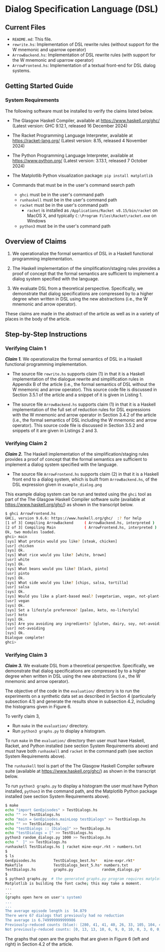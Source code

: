 # Dialog Specification Language (DSL)

## Current Files

* `README.md`:        This file.
* `rewrite.hs`:       Implementation of DSL rewrite rules (without support for the W mnemonic and uparrow operator)
* `ArrowBackend.hs`:  Implementation of DSL rewrite rules (with support for the W mnemonic and uparrow operator)
* `ArrowFrontend.hs`: Implementation of a textual front-end for DSL dialog systems.

## Getting Started Guide

### System Requirements

The following software must be installed to verify the claims listed below.

* The Glasgow Haskell Compiler,
  available at <https://www.haskell.org/ghc/>
  (Latest version: GHC 9.12.1, released 16 December 2024)

* The Racket Programming Language Interpreter,
  available at <https://racket-lang.org/>
  (Latest version: 8.15, released 4 November 2024)

* The Python Programming Language Interpreter,
  available at <https://www.python.org/>
  (Latest version: 3.13.1, released 7 October 2024)

* The Matplotlib Python visualization package: `pip install matplotlib`

* Commands that must be in the user's command search path
    - `ghci` must be in the user's command path
    - `runhaskell` must be in the user's command path
    - `racket` must be in the user's command path
        - `racket` is installed as `/Applications/Racket v8.15/bin/racket` on MacOS X,
          and typically `C:\Program Files\Racket\racket.exe` on Windows
    - `python3` must be in the user's command path

## Overview of Claims

1. We operationalize the formal semantics of DSL in a Haskell functional
programming implementation.

2. The Haskell implementation of the simplification/staging rules
provides a proof of concept that the formal semantics are sufficient to
implement a dialog system specified with the language.

3. We evaluate DSL from a theoretical perspective.  Specifically, we
demonstrate that dialog specifications are compressed by to a higher degree
when written in DSL using the new abstractions (i.e., the W mnemonic and arrow
operator).

These claims are made in the abstract of the article as well as
in a variety of places in the body of the article.

## Step-by-Step Instructions

### Verifying Claim 1

***Claim 1.*** We operationalize the formal semantics of DSL in a Haskell functional
programming implementation.

* The source file `rewrite.hs` supports claim (1) in that it is a Haskell
implementation of the dialogue rewrite and simplification rules in Appendix B
of the article (i.e., the formal semantics of DSL without the W mnemonic and
arrow operator).  This source code file is discussed in Section 3.5.1 of the
article and a snippet of it is given in Listing 1.

* The source file `ArrowBackend.hs` supports claim (1) in that
it is a Haskell implementation of the full set of reduction rules for DSL
expressions with the W mnemonic and arrow operator in Section 3.4.2 of the
article (i.e., the formal semantics of DSL including the W mnemonic and arrow
operator).  This source code file is discussed in Section 3.5.2 and snippets
of it are given in Listings 2 and 3.

### Verifying Claim 2

***Claim 2.*** The Haskell implementation of the simplification/staging rules
provides a proof of concept that the formal semantics are sufficient to
implement a dialog system specified with the language.


* The source file `ArrowFrontend.hs` supports claim (2) in that it is a 
Haskell front end to a dialog system, which is built from `ArrowBackend.hs`, of
the DSL expression given in `example_dialog.png`

This example dialog system can be run and tested using the `ghci` tool as part
of the The Glasgow Haskell Compiler software suite (available at
<https://www.haskell.org/ghc/>) as shown in the transcript below.

```bash
$ ghci ArrowFrontend.hs 
GHCi, version 9.6.6: https://www.haskell.org/ghc/  :? for help
[1 of 3] Compiling ArrowBackend     ( ArrowBackend.hs, interpreted )
[2 of 3] Compiling Main             ( ArrowFrontend.hs, interpreted )
Ok, two modules loaded.
ghci> main
[sys] What protein would you like? [steak, chicken]
[usr] chicken
[sys] Ok.
[sys] What rice would you like? [white, brown]
[usr] white
[sys] Ok.
[sys] What beans would you like? [black, pinto]
[usr] pinto
[sys] Ok.
[sys] What side would you like? [chips, salsa, tortilla]
[usr] salsa
[sys] Ok.
[sys] Would you like a plant-based meal? [vegetarian, vegan, not-plant-based]
[usr] vegan
[sys] Ok.
[sys] Set a lifestyle preference? [paleo, keto, no-lifestyle]
[usr] keto
[sys] Ok.
[sys] Are you avoiding any ingredients? [gluten, dairy, soy, not-avoiding]
[usr] not-avoiding
[sys] Ok.
Dialogue complete!
ghci> 
```
### Verifying Claim 3

***Claim 3.*** We evaluate DSL from a theoretical perspective.  Specifically, we
demonstrate that dialog specifications are compressed by to a higher degree
when written in DSL using the new abstractions (i.e., the W mnemonic and arrow
operator).

The objective of the code in the `evaluation/` directory is to 
run the experiments on a synthetic data set as described in Section 4 (particularly
subsection 4.1) and generate the results show in subsection 4.2, including the
histograms given in Figure 6.

To verify claim 3,
   - Run `make` in the `evaluation/` directory.
   - Run `python3 graphs.py` to display a histogram.

To run `make` in the `evaluation/` directory then user must have Haskell,
Racket, and Python installed (see section System Requirements above) and must
have both `runhaskell` and `racket` in the command path (see section System
Requirements above).

The `runhaskell` tool is part of the The Glasgow Haskell Compiler software
suite (available at <https://www.haskell.org/ghc/>) as shown in the transcript
below.

To run `python3 graphs.py` to display a histogram the user must have Python
installed, `python3` in the command path, and the Matplotlib Python package 
installed (see section System Requirements above).

```bash
$ make
echo "import GenEpisodes" > TestDialogs.hs
echo "" >> TestDialogs.hs
echo "main = GenEpisodes.mainLoop testDialogs" >> TestDialogs.hs
echo "" >> TestDialogs.hs
echo "testDialogs :: [Dialog]" >> TestDialogs.hs
echo "testDialogs = [" >> TestDialogs.hs
python3 random_dialogs.py 1000 >> TestDialogs.hs
echo "  ]" >> TestDialogs.hs
runhaskell TestDialogs.hs | racket mine-expr.rkt > numbers.txt
$
$ ls
GenEpisodes.hs        TestDialogs_best.hs*   mine-expr.rkt*
Makefile              TestDialogs_best_5.hs* numbers.txt
TestDialogs.hs        graphs.py             random_dialogs.py*
$
$ python3 graphs.py  # the generated graphs.py program requires matplotlib
Matplotlib is building the font cache; this may take a moment.
...
...
(graphs open here on user's system)
...
...
The average episode length is  54.879
There were 67 dialogs that previously had no reduction
The average is 6.749999999999986
Previously-reduced counts (blue): [280, 41, 41, 40, 26, 33, 105, 104, 42, 38, 27, 6, 13, 0, 60, 0, 16, 1, 0, 37, 0, 0, 3, 1, 0, 0, 1, 17, 1]
Not previously-reduced counts: [0, 13, 13, 10, 6, 9, 0, 10, 0, 3, 0, 0, 0, 0, 0, 1, 0, 0, 0, 0, 0, 2, 0, 0, 0, 0, 0, 0, 0]
```

The graphs that open are the graphs that are given in Figure 6 (left and right)
in Section 4.2 of the article.

